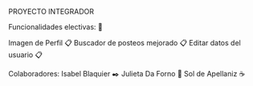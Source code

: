 PROYECTO INTEGRADOR


Funcionalidades electivas: 🚀


Imagen de Perfil 📋
Buscador de posteos mejorado 📋
Editar datos del usuario 📋



Colaboradores: 
Isabel Blaquier ✒️
Julieta Da Forno 🍺
Sol de Apellaniz ☕